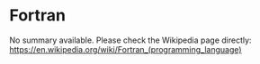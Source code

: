 # Fortran

No summary available. Please check the Wikipedia page directly: https://en.wikipedia.org/wiki/Fortran_(programming_language)
